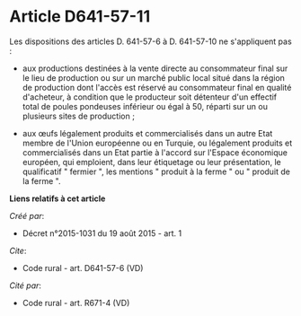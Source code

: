 # Article D641-57-11

Les dispositions des articles D. 641-57-6 à D. 641-57-10 ne s'appliquent pas :

- aux productions destinées à la vente directe au consommateur final sur le lieu de production ou sur un marché public local
situé dans la région de production dont l'accès est réservé au consommateur final en qualité d'acheteur, à condition que le
producteur soit détenteur d'un effectif total de poules pondeuses inférieur ou égal à 50, réparti sur un ou plusieurs sites
de production ;

- aux œufs légalement produits et commercialisés dans un autre Etat membre de l'Union européenne ou en Turquie, ou légalement
produits et commercialisés dans un Etat partie à l'accord sur l'Espace économique européen, qui emploient, dans leur
étiquetage ou leur présentation, le qualificatif " fermier ", les mentions " produit à la ferme " ou " produit de la ferme ".

**Liens relatifs à cet article**

_Créé par_:

  - Décret n°2015-1031 du 19 août 2015 - art. 1

_Cite_:

  - Code rural - art. D641-57-6 (VD)

_Cité par_:

  - Code rural - art. R671-4 (VD)
